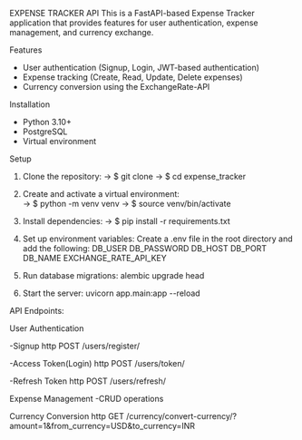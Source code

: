 EXPENSE TRACKER API
This is a FastAPI-based Expense Tracker application that provides features for user authentication, expense management, and currency exchange.

Features
- User authentication (Signup, Login, JWT-based authentication)
- Expense tracking (Create, Read, Update, Delete expenses)
- Currency conversion using the ExchangeRate-API

Installation
- Python 3.10+
- PostgreSQL
- Virtual environment

Setup
1. Clone the repository:
   -> $ git clone <your-repo-url>
   -> $ cd expense_tracker
   
2. Create and activate a virtual environment:  
   -> $ python -m venv venv
   -> $ source venv/bin/activate
   
3. Install dependencies:
   -> $ pip install -r requirements.txt

4. Set up environment variables:
   Create a .env file in the root directory and add the following:
   DB_USER
   DB_PASSWORD
   DB_HOST
   DB_PORT
   DB_NAME
   EXCHANGE_RATE_API_KEY

5. Run database migrations:
   alembic upgrade head

6. Start the server:
   uvicorn app.main:app --reload

API Endpoints:

User Authentication

-Signup
http POST /users/register/

-Access Token(Login)
http POST /users/token/

-Refresh Token
http POST /users/refresh/

Expense Management
-CRUD operations

Currency Conversion
http GET /currency/convert-currency/?amount=1&from_currency=USD&to_currency=INR


